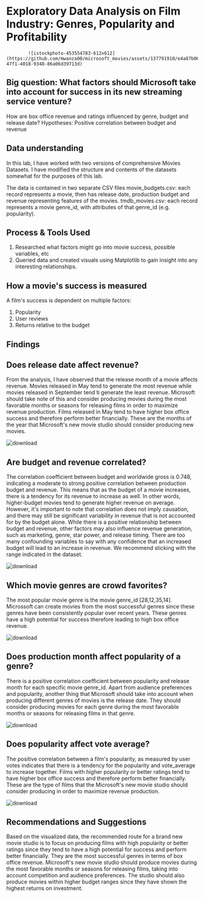 # Exploratory Data Analysis on Film Industry: Genres, Popularity and Profitability
            ![istockphoto-453554783-612x612](https://github.com/mwanza00/microsoft_movies/assets/137791910/e4a87b06-47f1-4018-9348-86a06d39713d)


## Big question: What factors should Microsoft take into account for success in its new streaming service venture?
How are box office revenue and ratings influenced by genre, budget and release date?
Hypotheses:
Positive correlation between budget and revenue

## Data understanding
In this lab, I have worked with two versions of comprehensive Movies Datasets. I have modified the structure and contents of the datasets somewhat for the purposes of this lab. 

The data is contained in two separate CSV files
movie_budgets.csv:  each record represents a movie, then has release date, production budget and revenue representing features of the movies.
tmdb_movies.csv: each record represents a movie genre_id, with attributes of that genre_id (e.g. popularity).

## Process & Tools Used
1. Researched what factors might go into movie success, possible variables, etc
2. Queried data and created visuals using Matplotlib to gain insight into any interesting relationships.

## How a movie's success is measured
A film's success is dependent on multiple factors:
1. Popularity
2. User reviews
3. Returns relative to the budget

## Findings
## Does release date affect revenue?

From the analysis, I have observed that the release month of a movie affects revenue. Movies released in May tend to generate the most revenue while movies released in September tend ti generate the least revenue. Microsoft should take note of this and consider producing movies during the most favorable months or seasons for releasing films in order to maximize revenue production. Films released in May tend to have higher box office success and therefore perform better financially. These are the months of the year that Microsoft's new movie studio should consider producing new movies.

![download](https://github.com/mwanza00/microsoft_movies/assets/137791910/2b377b64-1346-480e-a8bf-6867d9b88a2c)


## Are budget and revenue correlated?

The correlation coefficient between budget and worldwide gross is 0.748, indicating a moderate to strong positive correlation between production budget and revenue. This means that as the budget of a movie increases, there is a tendency for its revenue to increase as well. In other words, higher-budget movies tend to generate higher revenue on average. However, it's important to note that correlation does not imply causation, and there may still be significant variability in revenue that is not accounted for by the budget alone. While there is a positive relationship between budget and revenue, other factors may also influence revenue generation, such as marketing, genre, star power, and release timing. There are too many confounding variables to say with any confidence that an increased budget will lead to an increase in revenue. We recommend sticking with the range indicated in the dataset.

![download](https://github.com/mwanza00/microsoft_movies/assets/137791910/5442fd2f-0033-4ebb-863e-1b97ef4b2bd2)


## Which movie genres are crowd favorites?

The most popular movie genre is the movie genre_id [28,12,35,14]. Microssoft can create movies from the most successful genres since these genres have been consistently popular over recent years. These genres have a high potential for success therefore leading to high box office revenue.

![download](https://github.com/mwanza00/microsoft_movies/assets/137791910/1d30374b-ca71-43a4-938c-f7670a03b986)


## Does production month affect popularity of a genre?

There is a positive correlation coefficient between popularity and release month for each specific movie genre_id. Apart from audience preferences and popularity, another thing that Microsoft should take into account when producing different genres of movies is the release date. They should consider producing movies for each genre during the most favorable months or seasons for releasing films in that genre.

![download](https://github.com/mwanza00/microsoft_movies/assets/137791910/4312f928-86c6-4a0b-aa53-19e573e8625e)


## Does popularity affect vote average?

The positive correlation between a film's popularity, as measured by user votes indicates that there is a tendency for the popularity and vote_average to increase together. Films with higher popularity or better ratings tend to have higher box office success and therefore perform better financially. These are the type of films that the Microsoft's new movie studio should consider producing in order to maximize revenue production.

![download](https://github.com/mwanza00/microsoft_movies/assets/137791910/b7ce7a7f-089c-435a-8244-9764b7b8661a)

## Recommendations and Suggestions

Based on the visualized data, the recommended route for a brand new movie studio is to focus on producing films with high popularity or better ratings since they tend to have a high potential for success and perform better financially. They are the most successful genres in terms of box office revenue. Microsoft's new movie studio should produce movies during the most favorable months or seasons for releasing films, taking into account competition and audience preferences. The studio should also produce movies within higher budget ranges since they have shown the highest returns on investment.
